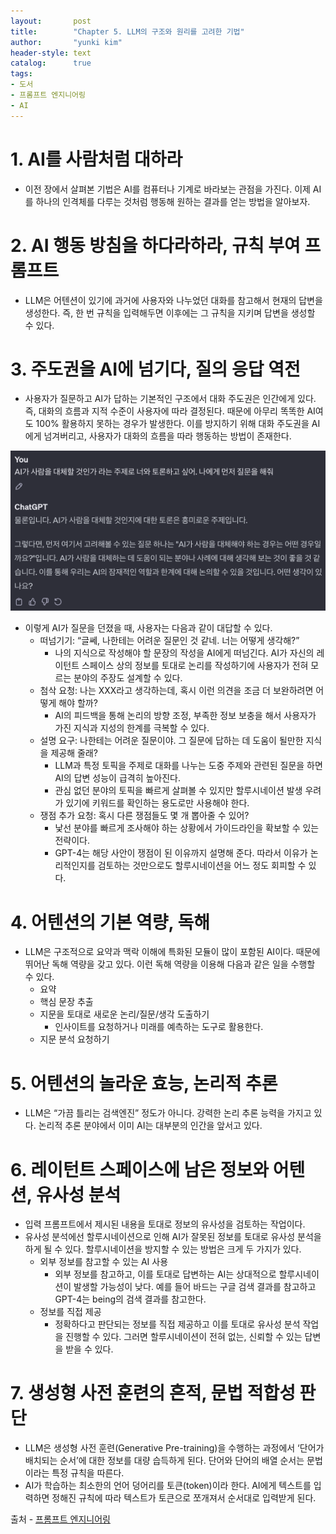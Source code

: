 ```yaml
---
layout:       post
title:        "Chapter 5. LLM의 구조와 원리를 고려한 기법"
author:       "yunki kim"
header-style: text
catalog:      true
tags:
- 도서
- 프롬프트 엔지니어링
- AI
---
```


# 1. AI를 사람처럼 대하라

- 이전 장에서 살펴본 기법은 AI를 컴퓨터나 기계로 바라보는 관점을 가진다. 이제 AI를 하나의 인격체를 다루는 것처럼 행동해 원하는 결과를 얻는 방법을 알아보자.

# 2. AI 행동 방침을 하다라하라, 규칙 부여 프롬프트

- LLM은 어텐션이 있기에 과거에 사용자와 나누었던 대화를 참고해서 현재의 답변을 생성한다. 즉, 한 번 규칙을 입력해두면 이후에는 그 규칙을 지키며 답변을 생성할 수 있다.

# 3. 주도권을 AI에 넘기다, 질의 응답 역전

- 사용자가 질문하고 AI가 답하는 기본적인 구조에서 대화 주도권은 인간에게 있다. 즉, 대화의 흐름과 지적 수준이 사용자에 따라 결정된다. 때문에 아무리 똑똑한 AI여도 100% 활용하지 못하는 경우가 발생한다. 이를 방지하기 위해 대화 주도권을 AI에게 넘겨버리고, 사용자가 대화의 흐름을 따라 행동하는 방법이 존재한다.

![AI Q&A](/img/2024-01-02-prompt-engineering5/img.png)

- 이렇게 AI가 질문을 던졌을 때, 사용자는 다음과 같이 대답할 수 있다.
    - 떠넘기기: “글쎄, 나한테는 어려운 질문인 것 같네. 너는 어떻게 생각해?”
        - 나의 지식으로 작성해야 할 문장의 작성을 AI에게 떠넘긴다. AI가 자신의 레이턴트 스페이스 상의 정보를 토대로 논리를 작성하기에 사용자가 전혀 모르는 분야의 주장도 설계할 수 있다.
    - 첨삭 요청: 나는 XXX라고 생각하는데, 혹시 이런 의견을 조금 더 보완하려면 어떻게 해야 할까?
        - AI의 피드백을 통해 논리의 방향 조정, 부족한 정보 보충을 해서 사용자가 가진 지식과 지성의 한계를 극복할 수 있다.
    - 설명 요구: 나한테는 어려운 질문이야. 그 질문에 답하는 데 도움이 될만한 지식을 제공해 줄래?
        - LLM과 특정 토픽을 주제로 대화를 나누는 도중 주제와 관련된 질문을 하면 AI의 답변 성능이 급격히 높아진다.
        - 관심 없던 분야의 토픽을 빠르게 살펴볼 수 있지만 할루시네이션 발생 우려가 있기에 키워드를 확인하는 용도로만 사용해야 한다.
    - 쟁점 추가 요청: 혹시 다른 쟁점들도 몇 개 뽑아줄 수 있어?
        - 낯선 분야를 빠르게 조사해야 하는 상황에서 가이드라인을 확보할 수 있는 전략이다.
        - GPT-4는 해당 사안이 쟁점이 된 이유까지 설명해 준다. 따라서 이유가 논리적인지를 검토하는 것만으로도 할루시네이션을 어느 정도 회피할 수 있다.

# 4. 어텐션의 기본 역량, 독해

- LLM은 구조적으로 요약과 맥락 이해에 특화된 모듈이 많이 포함된 AI이다. 때문에 뛰어난 독해 역량을 갖고 있다. 이런 독해 역량을 이용해 다음과 같은 일을 수행할 수 있다.
    - 요약
    - 핵심 문장 추출
    - 지문을 토대로 새로운 논리/질문/생각 도출하기
        - 인사이트를 요청하거나 미래를 예측하는 도구로 활용한다.
    - 지문 분석 요청하기

# 5. 어텐션의 놀라운 효능, 논리적 추론

- LLM은 “가끔 틀리는 검색엔진” 정도가 아니다. 강력한 논리 추론 능력을 가지고 있다. 논리적 추론 분야에서 이미 AI는 대부분의 인간을 앞서고 있다.

# 6. 레이턴트 스페이스에 남은 정보와 어텐션, 유사성 분석

- 입력 프롬프트에서 제시된 내용을 토대로 정보의 유사성을 검토하는 작업이다.
- 유사성 분석에선 할루시네이션으로 인해 AI가 잘못된 정보를 토대로 유사성 분석을 하게 될 수 있다. 할루시네이션을 방지할 수 있는 방법은 크게 두 가지가 있다.
    - 외부 정보를 참고할 수 있는 AI 사용
        - 외부 정보를 참고하고, 이를 토대로 답변하는 AI는 상대적으로 할루시네이션이 발생할 가능성이 낮다. 예를 들어 바드는 구글 검색 결과를 참고하고 GPT-4는 being의 검색 결과를 참고한다.
    - 정보를 직접 제공
        - 정확하다고 판단되는 정보를 직접 제공하고 이를 토대로 유사성 분석 작업을 진행할 수 있다. 그러면 할루시네이션이 전혀 없는, 신뢰할 수 있는 답변을 받을 수 있다.

# 7. 생성형 사전 훈련의 흔적, 문법 적합성 판단

- LLM은 생성형 사전 훈련(Generative Pre-training)을 수행하는 과정에서 ‘단어가 배치되는 순서’에 대한 정보를 대량 습득하게 된다. 단어와 단어의 배열 순서는 문법이라는 특정 규칙을 따른다.
- AI가 학습하는 최소한의 언어 덩어리를 토큰(token)이라 한다. AI에게 텍스트를 입력하면 정해진 규칙에 따라 텍스트가 토큰으로 쪼개져서 순서대로 입력받게 된다.

출처 - [프롬프트 엔지니어링](https://product.kyobobook.co.kr/detail/S000209512470)